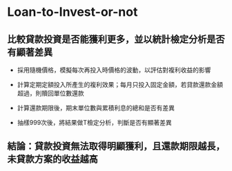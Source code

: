 # Loan-to-Invest-or-not
## 比較貸款投資是否能獲利更多，並以統計檢定分析是否有顯著差異

* 採用隨機價格，模擬每次再投入時價格的波動，以評估對複利收益的影響

* 計算定期定額投入所產生的複利效果；每月只投入固定金額，若貸款還款金額超過，則贖回單位數還款

* 計算還款期限後，期末單位數與累積利息的總和是否有差異

* 抽樣999次後，將結果做T檢定分析，判斷是否有顯著差異

## **結論：貸款投資無法取得明顯獲利，且還款期限越長，未貸款方案的收益越高**
